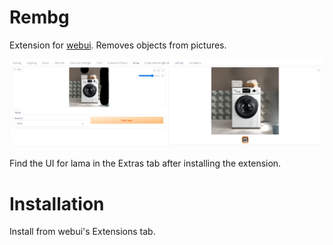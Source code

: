 # Rembg

Extension for [webui](https://github.com/AUTOMATIC1111/stable-diffusion-webui). Removes objects from pictures.

![](preview.png)

Find the UI for lama in the Extras tab after installing the extension.

# Installation

Install from webui's Extensions tab.


